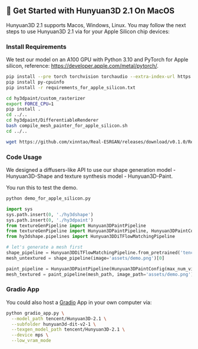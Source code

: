 ## 🤗 Get Started with Hunyuan3D 2.1 On MacOS

Hunyuan3D 2.1 supports Macos, Windows, Linux. You may follow the next steps to use Hunyuan3D 2.1 via for your Apple Silicon chip devices:

### Install Requirements
We test our model on an A100 GPU with Python 3.10 and PyTorch for Apple silicon, reference: https://developer.apple.com/metal/pytorch/.
```bash
pip install --pre torch torchvision torchaudio --extra-index-url https://download.pytorch.org/whl/nightly/cpu
pip install py-cpuinfo
pip install -r requirements_for_apple_silicon.txt

cd hy3dpaint/custom_rasterizer
export FORCE_CPU=1
pip install .
cd ../..
cd hy3dpaint/DifferentiableRenderer
bash compile_mesh_painter_for_apple_silicon.sh
cd ../..

wget https://github.com/xinntao/Real-ESRGAN/releases/download/v0.1.0/RealESRGAN_x4plus.pth -P hy3dpaint/ckpt
```

### Code Usage

We designed a diffusers-like API to use our shape generation model - Hunyuan3D-Shape and texture synthesis model -
Hunyuan3D-Paint.

You run this to test the demo.
```python
python demo_for_apple_silicon.py
```

```python
import sys
sys.path.insert(0, './hy3dshape')
sys.path.insert(0, './hy3dpaint')
from textureGenPipeline import Hunyuan3DPaintPipeline
from textureGenPipeline import Hunyuan3DPaintPipeline, Hunyuan3DPaintConfig
from hy3dshape.pipelines import Hunyuan3DDiTFlowMatchingPipeline

# let's generate a mesh first
shape_pipeline = Hunyuan3DDiTFlowMatchingPipeline.from_pretrained('tencent/Hunyuan3D-2.1')
mesh_untextured = shape_pipeline(image='assets/demo.png')[0]

paint_pipeline = Hunyuan3DPaintPipeline(Hunyuan3DPaintConfig(max_num_view=6, resolution=512))
mesh_textured = paint_pipeline(mesh_path, image_path='assets/demo.png')
```


### Gradio App

You could also host a [Gradio](https://www.gradio.app/) App in your own computer via:


```bash
python gradio_app.py \
  --model_path tencent/Hunyuan3D-2.1 \
  --subfolder hunyuan3d-dit-v2-1 \
  --texgen_model_path tencent/Hunyuan3D-2.1 \
  --device mps \
  --low_vram_mode
```
